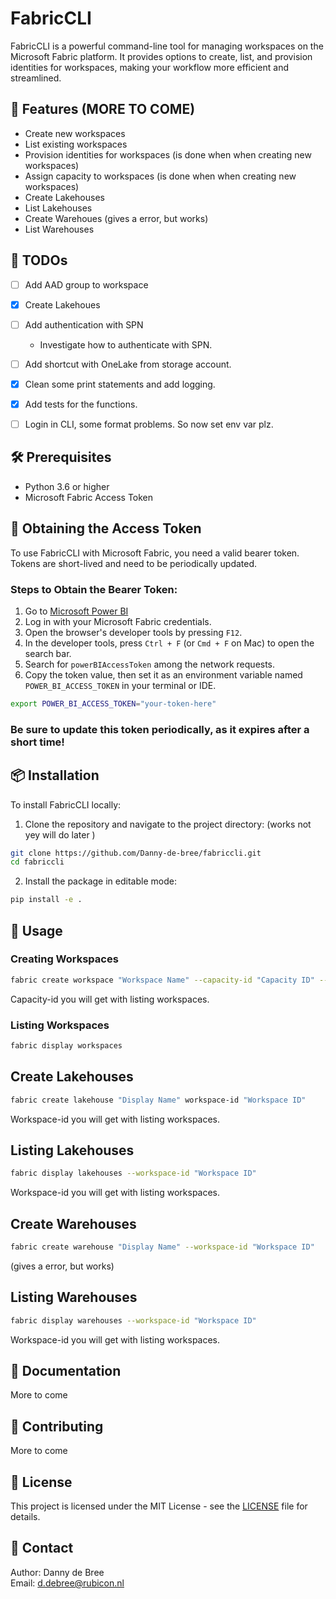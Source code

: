 # FabricCLI

FabricCLI is a powerful command-line tool for managing workspaces on the Microsoft Fabric platform. It provides options to create, list, and provision identities for workspaces, making your workflow more efficient and streamlined.

## 🚀 Features (MORE TO COME)

- Create new workspaces
- List existing workspaces
- Provision identities for workspaces (is done when when creating new workspaces)
- Assign capacity to workspaces (is done when when creating new workspaces)
- Create Lakehouses
- List Lakehouses
- Create Warehoues (gives a error, but works)
- List Warehouses

## 📝 TODOs

- [ ] Add AAD group to workspace

- [X] Create Lakehoues

- [ ] Add authentication with SPN
    - Investigate how to authenticate with SPN.

- [ ] Add shortcut with OneLake from storage account.

- [X] Clean some print statements and add logging.

- [X] Add tests for the functions.

- [ ] Login in CLI, some format problems. So now set env var plz.

## 🛠 Prerequisites

- Python 3.6 or higher
- Microsoft Fabric Access Token

## 🔑 Obtaining the Access Token

To use FabricCLI with Microsoft Fabric, you need a valid bearer token. Tokens are short-lived and need to be periodically updated.

### Steps to Obtain the Bearer Token:

1. Go to [Microsoft Power BI](https://app.powerbi.com/)
2. Log in with your Microsoft Fabric credentials.
3. Open the browser's developer tools by pressing `F12`.
4. In the developer tools, press `Ctrl + F` (or `Cmd + F` on Mac) to open the search bar.
5. Search for `powerBIAccessToken` among the network requests.
6. Copy the token value, then set it as an environment variable named `POWER_BI_ACCESS_TOKEN` in your terminal or IDE.

```bash
export POWER_BI_ACCESS_TOKEN="your-token-here"
```

### Be sure to update this token periodically, as it expires after a short time!

## 📦 Installation

To install FabricCLI locally:

1. Clone the repository and navigate to the project directory: (works not yey will do later )

```bash
git clone https://github.com/Danny-de-bree/fabriccli.git 
cd fabriccli
```

2. Install the package in editable mode:

```bash
pip install -e .
```

## 📝 Usage

### Creating Workspaces

```bash
fabric create workspace "Workspace Name" --capacity-id "Capacity ID" --provision-identity
```

Capacity-id you will get with listing workspaces.

### Listing Workspaces

```bash
fabric display workspaces
```

## Create Lakehouses

```bash
fabric create lakehouse "Display Name" workspace-id "Workspace ID"
```

Workspace-id you will get with listing workspaces.

## Listing Lakehouses

```bash
fabric display lakehouses --workspace-id "Workspace ID"
```

Workspace-id you will get with listing workspaces.

## Create Warehouses

```bash
fabric create warehouse "Display Name" --workspace-id "Workspace ID"
```

(gives a error, but works)


## Listing Warehouses

```bash
fabric display warehouses --workspace-id "Workspace ID"
```

Workspace-id you will get with listing workspaces.

## 📖 Documentation

More to come

## 🤝 Contributing

More to come

## 📄 License

This project is licensed under the MIT License - see the [LICENSE](LICENSE) file for details.

## 📧 Contact

Author: Danny de Bree  
Email: [d.debree@rubicon.nl](mailto:d.debree@rubicon.nl)
